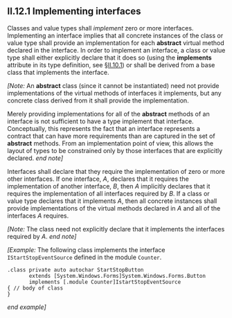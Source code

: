 ## II.12.1 Implementing interfaces

Classes and value types shall *implement* zero or more interfaces. Implementing an interface implies that all concrete instances of the class or value type shall provide an implementation for each **abstract** virtual method declared in the interface. In order to implement an interface, a class or value type shall either explicitly declare that it does so (using the **implements** attribute in its type definition, see §[II.10.1](#todo-missing-hyperlink)) or shall be derived from a base class that implements the interface.

_[Note:_ An **abstract** class (since it cannot be instantiated) need not provide implementations of the virtual methods of interfaces it implements, but any concrete class derived from it shall provide the implementation.

Merely providing implementations for all of the **abstract** methods of an interface is not sufficient to have a type implement that interface. Conceptually, this represents the fact that an interface represents a contract that can have more requirements than are captured in the set of **abstract** methods. From an implementation point of view, this allows the layout of types to be constrained only by those interfaces that are explicitly declared. _end note]_

Interfaces shall declare that they require the implementation of zero or more other interfaces. If one interface, _A_, declares that it requires the implementation of another interface, _B_, then _A_ implicitly declares that it requires the implementation of all interfaces required by _B_. If a class or value type declares that it implements _A_, then all concrete instances shall provide implementations of the virtual methods declared in _A_ and all of the interfaces _A_ requires.

_[Note:_ The class need not explicitly declare that it implements the interfaces required by _A_. _end note]_

_[Example:_ The following class implements the interface `IStartStopEventSource` defined in the module `Counter`.

 ```ilasm
 .class private auto autochar StartStopButton
        extends [System.Windows.Forms]System.Windows.Forms.Button
        implements [.module Counter]IstartStopEventSource
 { // body of class
 }
 ```

_end example]_
